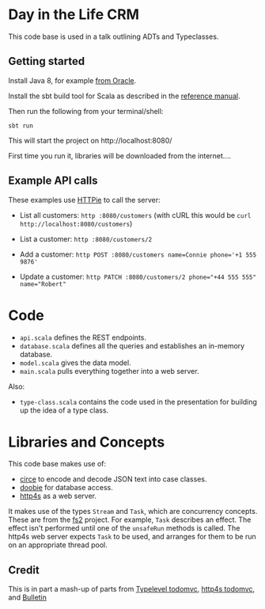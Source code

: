 # Day in the Life CRM

This code base is used in a talk outlining ADTs and Typeclasses.

## Getting started

Install Java 8, for example [from Oracle][jdk].

Install the sbt build tool for Scala as described in the [reference manual](http://www.scala-sbt.org/download.html).

Then run the following from your terminal/shell:

```
sbt run
```

This will start the project on http://localhost:8080/ 

First time you run it, libraries will be downloaded from the internet....

## Example API calls

These examples use [HTTPie][httpie] to call the server:

* List all customers:  `http :8080/customers`  (with cURL this would be `curl http://localhost:8080/customers`)

* List a customer: `http :8080/customers/2`

* Add a customer: `http POST :8080/customers name=Connie phone='+1 555 9876'`

* Update a customer: `http PATCH :8080/customers/2 phone="+44 555 555" name="Robert"`

# Code

- `api.scala` defines the REST endpoints.
- `database.scala` defines all the queries and establishes an in-memory database.
- `model.scala` gives the data model.
- `main.scala` pulls everything together into a web server.

Also:

- `type-class.scala` contains the code used in the presentation for building up the idea of a type class.

# Libraries and Concepts

This code base makes use of:

- [circe] to encode and decode JSON text into case classes.
- [doobie] for database access.
- [http4s] as a web server.

It makes use of the types `Stream` and `Task`, which are concurrency concepts.
These are from the [fs2] project. For example, `Task` describes an effect.
The effect isn't performed until one of the `unsafeRun` methods is called.
The http4s web server expects `Task` to be used, and arranges for them to be run
on an appropriate thread pool.

## Credit

This is in part a mash-up of parts from [Typelevel todomvc][tltodo], [http4s todomvc][htodo], and [Bulletin]

[Bulletin]:  https://github.com/davegurnell/bulletin
[tltodo]:  https://github.com/davegurnell/typelevel-todomvc
[htodo]:  https://github.com/tomwadeson/todobackend-http4s
[httpie]:  https://httpie.org/
[jdk]: http://docs.oracle.com/javase/8/docs/technotes/guides/install/install_overview.html
[circe]: https://circe.github.io/circe/
[doobie]: https://circe.github.io/circe/
[http4s]: http://http4s.org/
[fs2]: https://github.com/functional-streams-for-scala/fs2/blob/series/0.10/docs/guide.md


